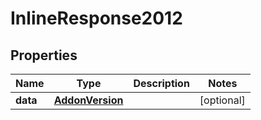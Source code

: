 # InlineResponse2012

## Properties
Name | Type | Description | Notes
------------ | ------------- | ------------- | -------------
**data** | [**AddonVersion**](AddonVersion.md) |  |  [optional]
